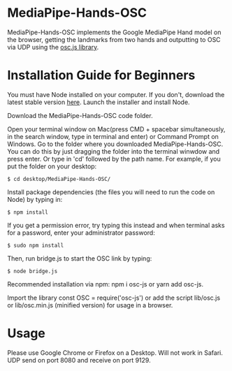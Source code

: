 # MediaPipe-Hands-OSC
MediaPipe-Hands-OSC implements the Google MediaPipe Hand model on the browser, getting the landmarks from two hands and outputting to OSC via UDP using the [osc.js library](https://github.com/adzialocha/osc-js#osc-js).

# Installation Guide for Beginners
You must have Node installed on your computer. If you don't, download the latest stable version [here](https://nodejs.org/en/). Launch the installer and install Node.

Download the MediaPipe-Hands-OSC code folder.

Open your terminal window on Mac(press CMD + spacebar simultaneously, in the search window, type in terminal and enter) or Command Prompt on Windows. Go to the folder where you downloaded MediaPipe-Hands-OSC. You can do this by just dragging the folder into the terminal winwdow and press enter. Or type in 'cd' followed by the path name. For example, if you put the folder on your desktop:

```$ cd desktop/MediaPipe-Hands-OSC/```

Install package dependencies (the files you will need to run the code on Node) by typing in:

```$ npm install```

If you get a permission error, try typing this instead and when terminal asks for a password, enter your administrator password:

```$ sudo npm install```

Then, run bridge.js to start the OSC link by typing:

```$ node bridge.js```

Recommended installation via npm: npm i osc-js or yarn add osc-js.

Import the library const OSC = require('osc-js') or add the script lib/osc.js or lib/osc.min.js (minified version) for usage in a browser.

# Usage
Please use Google Chrome or Firefox on a Desktop. Will not work in Safari. UDP send on port 8080 and receive on port 9129.
